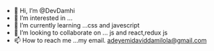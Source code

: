 - 👋 Hi, I’m @DevDamhi
- 👀 I’m interested in ...
- 🌱 I’m currently learning ...css and javescript
- 💞️ I’m looking to collaborate on ... js and react,redux js
- 📫 How to reach me ...my email. adeyemidaviddamilola@gmail.com



<!---
DevDamhi/DevDamhi is a ✨ special ✨ repository because its `README.md` (this file) appears on your GitHub profile.
You can click the Preview link to take a look at your changes.
--->
